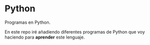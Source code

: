 # Python
Programas en Python.  


En este repo iré añadiendo diferentes programas de Python que voy haciendo para **aprender** este lenguaje.
